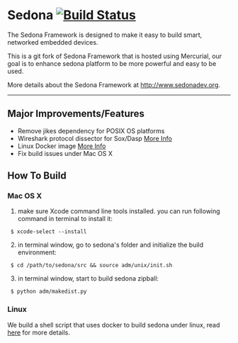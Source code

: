 # Sedona [![Build Status](https://travis-ci.org/linsong/sedona.svg?branch=master)](https://travis-ci.org/linsong/sedona)

The Sedona Framework is designed to make it easy to build smart, networked embedded devices. 

This is a git fork of Sedona Framework that is hosted using Mercurial, our goal is to enhance sedona platform to be more powerful and easy to be used.

More details about the Sedona Framework at http://www.sedonadev.org.

***

## Major Improvements/Features
* Remove jikes dependency for POSIX OS platforms
* Wireshark protocol dissector for Sox/Dasp [More Info](./tools/README.md)
* Linux Docker image [More Info](./tools/README.md)
* Fix build issues under Mac OS X

## How To Build
### Mac OS X 
1. make sure Xcode command line tools installed. you can run following command in terminal to install it:
```
 $ xcode-select --install
```
2. in terminal window, go to sedona's folder and initialize the build environment:
```
 $ cd /path/to/sedona/src && source adm/unix/init.sh 
```
3. in terminal window, start to build sedona zipball:
```
 $ python adm/makedist.py
```

### Linux
We build a shell script that uses docker to build sedona under linux, read [here](./tools/README.md) for more details.

